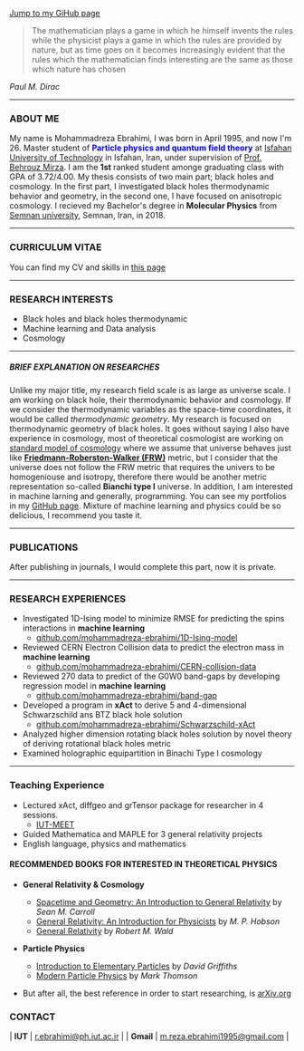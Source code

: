 [Jump to my GiHub page](https://github.com/mohammadreza-ebrahimi)


> The mathematician plays a game in which he himself invents the rules while the physicist plays a game in which the rules are provided by nature, but as time 
goes on it becomes increasingly evident that the rules which the mathematician finds interesting are the same as those which nature has chosen 

 _Paul M. Dirac_
 
***

### ABOUT ME 
My name is Mohammadreza Ebrahimi, I was born in April 1995, and now I'm 26. Master student of <font color='blue'>**Particle physics and quantum field theory**</font> at [Isfahan University of Technology](https://english.iut.ac.ir) in Isfahan, Iran, under supervision of [Prof. Behrouz Mirza](https://mirza.iut.ac.ir/). I am the **1st** ranked student amonge graduating class with GPA of 3.72/4.00. My thesis consists of two main part; black holes and cosmology. In the first part, I investigated black holes thermodynamic behavior and geometry, in the second one, I have focused on anisotropic cosmology. I recieved my Bachelor's degree in **Molecular Physics** from [Semnan university](http://english.semnan.ac.ir/), Semnan, Iran, in 2018.  

***
### CURRICULUM VITAE  
You can find my CV and skills in [this page](CV.md)

***
### RESEARCH INTERESTS  
- Black holes and black holes thermodynamic
- Machine learning and Data analysis
- Cosmology  

***
##### BRIEF EXPLANATION ON RESEARCHES  
Unlike my major title, my research field scale is as large as universe scale. I am working on black hole, their thermodynamic behavior and cosmology. If we  consider the thermodynamic variables as the space-time coordinates, it would be called _thermodynamic geometry_. My research is focused on thermodynamic geometry of black holes. It goes without saying I also have experience in cosmology, most of theoretical cosmologist are working on [standard model of cosmology](https://www.intechopen.com/books/redefining-standard-model-cosmology/introductory-chapter-standard-model-of-cosmology) where we assume that universe behaves just like [**Friedmann-Roberston-Walker (FRW)**](https://en.wikipedia.org/wiki/Friedmann–Lemaître–Robertson–Walker_metric) metric, but I consider that the universe does not follow the FRW metric that requires the univers to be homogeniouse and isotropy, therefore there would be another metric representation so-called **Bianchi type I** universe. In addition, I am interested in machine larning and generally, programming. You can see my portfolios in my [GitHub page](https://github.com/mohammadreza-ebrahimi). Mixture of machine learning and physics could be so delicious, I recommend you taste it. 

***
### PUBLICATIONS
After publishing in journals, I would complete this part, now it is private.

***
### RESEARCH EXPERIENCES  
- Investigated 1D-Ising model to minimize RMSE for predicting
the spins interactions in **machine learning** 
  - [github.com/mohammadreza-ebrahimi/1D-Ising-model](https://github.com/mohammadreza-ebrahimi/1D-Ising-model)
- Reviewed CERN Electron Collision data to predict the electron mass  in **machine learning**  
  - [github.com/mohammadreza-ebrahimi/CERN-collision-data](https://github.com/mohammadreza-ebrahimi/CERN-collision-data)
- Reviewed 270 data to predict of the G0W0 band-gaps  by developing regression model in **machine learning** 
  - [github.com/mohammadreza-ebrahimi/band-gap](https://github.com/mohammadreza-ebrahimi/band-gap)
- Developed a program in **xAct** to derive 5 and 4-dimensional Schwarzschild ans BTZ black hole solution  
  - [github.com/mohammadreza-ebrahimi/Schwarzschild-xAct](https://github.com/mohammadreza-ebrahimi/Schwarzschild-xAct)
 - Analyzed higher dimension rotating black holes solution  by novel theory of deriving rotational black holes metric
 - Examined holographic equipartition  in Binachi Type I cosmology

***
### Teaching Experience
- Lectured xAct, diffgeo and grTensor package for researcher in 4 sessions. 
  - [IUT-MEET](https://meet.iut.ac.ir/b/beh-y1s-fic-kqy)
- Guided Mathematica and MAPLE for  3 general relativity projects
- English language, physics and  mathematics

#### RECOMMENDED BOOKS FOR INTERESTED IN THEORETICAL PHYSICS

- **General Relativity & Cosmology**
  - [Spacetime and Geometry: An Introduction to General Relativity](https://www.amazon.com/Spacetime-Geometry-Introduction-General-Relativity/dp/0805387323) by _Sean M. Carroll_
  - [General Relativity: An Introduction for Physicists](https://www.amazon.com/General-Relativity-Introduction-Physicists-Hobson/dp/0521829518) by _M. P. Hobson_
  - [General Relativity](https://www.amazon.com/General-Relativity-Robert-M-Wald/dp/0226870332) by  _Robert M. Wald_ 

- **Particle Physics**
  - [Introduction to Elementary Particles](https://www.amazon.com/Introduction-Elementary-Particles-David-Griffiths/dp/3527406018) by _David Griffiths_
  - [Modern Particle Physics](https://www.amazon.com/Modern-Particle-Physics-Mark-Thomson/dp/1107034264) by _Mark Thomson_  
 
- But after all, the best reference in order to start researching, is [arXiv.org](https://arXiv.org)

### CONTACT


|  **IUT** | r.ebrahimi@ph.iut.ac.ir   | 
|  **Gmail** |  m.reza.ebrahimi1995@gmail.com | 

